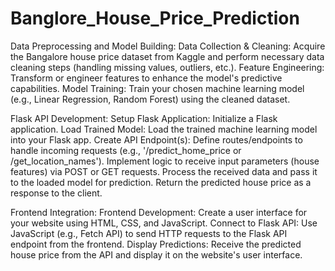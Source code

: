 # Banglore_House_Price_Prediction

Data Preprocessing and Model Building:
Data Collection & Cleaning: Acquire the Bangalore house price dataset from Kaggle and perform necessary data cleaning steps (handling missing values, outliers, etc.).
Feature Engineering: Transform or engineer features to enhance the model's predictive capabilities.
Model Training: Train your chosen machine learning model (e.g., Linear Regression, Random Forest) using the cleaned dataset.

Flask API Development:
Setup Flask Application: Initialize a Flask application.
Load Trained Model: Load the trained machine learning model into your Flask app.
Create API Endpoint(s):
Define routes/endpoints to handle incoming requests (e.g., '/predict_home_price or /get_location_names').
Implement logic to receive input parameters (house features) via POST or GET requests.
Process the received data and pass it to the loaded model for prediction.
Return the predicted house price as a response to the client.


Frontend Integration:
Frontend Development: Create a user interface for your website using HTML, CSS, and JavaScript.
Connect to Flask API: Use JavaScript (e.g., Fetch API) to send HTTP requests to the Flask API endpoint from the frontend.
Display Predictions: Receive the predicted house price from the API and display it on the website's user interface.
